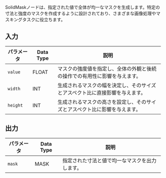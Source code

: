 
SolidMaskノードは、指定された値で全体が均一なマスクを生成します。特定の寸法と強度のマスクを作成するように設計されており、さまざまな画像処理やマスキングタスクに役立ちます。

## 入力

| パラメータ | Data Type | 説明 |
|-----------|-------------|-------------|
| `value`   | FLOAT       | マスクの強度値を指定し、全体の外観と後続の操作での有用性に影響を与えます。 |
| `width`   | INT         | 生成されるマスクの幅を決定し、そのサイズとアスペクト比に直接影響を与えます。 |
| `height`  | INT         | 生成されるマスクの高さを設定し、そのサイズとアスペクト比に影響を与えます。 |

## 出力

| パラメータ | Data Type | 説明 |
|-----------|-------------|-------------|
| `mask`    | MASK        | 指定された寸法と値で均一なマスクを出力します。 |
